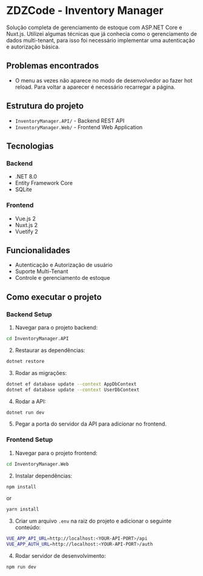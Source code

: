 # ZDZCode - Inventory Manager

Solução completa de gerenciamento de estoque com ASP.NET Core e Nuxt.js. Utilizei algumas técnicas que já conhecia como o gerenciamento de dados 
multi-tenant, para isso foi necessário implementar uma autenticação e autorização básica.

## Problemas encontrados

- O menu as vezes não aparece no modo de desenvolvedor ao fazer hot reload. Para voltar a aparecer é necessário recarregar a página.  

## Estrutura do projeto

- `InventoryManager.API/` - Backend REST API
- `InventoryManager.Web/` - Frontend Web Application

## Tecnologias

### Backend
- .NET 8.0
- Entity Framework Core
- SQLite

### Frontend
- Vue.js 2
- Nuxt.js 2
- Vuetify 2


## Funcionalidades

- Autenticação e Autorização de usuário
- Suporte Multi-Tenant
- Controle e gerenciamento de estoque


## Como executar o projeto


### Backend Setup

1. Navegar para o projeto backend:
```bash
cd InventoryManager.API
```

2. Restaurar as dependências:
```bash
dotnet restore
```
3. Rodar as migrações:
```bash
dotnet ef database update --context AppDbContext
dotnet ef database update --context UserDbContext
```
4. Rodar a API:
```bash
dotnet run dev
```
5. Pegar a porta do servidor da API para adicionar no frontend.


### Frontend Setup

1. Navegar para o projeto frontend:
```bash
cd InventoryManager.Web
```

2. Instalar dependências:
```bash
npm install
```
or
```bash
yarn install
```

3. Criar um arquivo `.env` na raiz do projeto e adicionar o seguinte conteúdo:
```bash
VUE_APP_API_URL=http://localhost:<YOUR-API-PORT>/api
VUE_APP_AUTH_URL=http://localhost:<YOUR-API-PORT>/auth
```

4. Rodar servidor de desenvolvimento:
```bash
npm run dev
```



